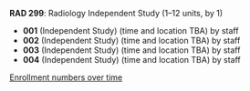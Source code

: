 **RAD 299**: Radiology Independent Study (1–12 units, by 1)

- **001** (Independent Study) (time and location TBA) by staff
- **002** (Independent Study) (time and location TBA) by staff
- **003** (Independent Study) (time and location TBA) by staff
- **004** (Independent Study) (time and location TBA) by staff

[Enrollment numbers over time](./RAD299.tsv)

